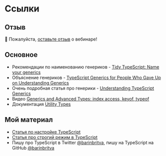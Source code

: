 # Ссылки

## Отзыв

💌 Пожалуйста, [оставьте отзыв](https://forms.gle/q3eiGi4LesHMKbL39) о вебинаре!

## Основное

* Рекомендации по наименованию генериков - [Tidy TypeScript: Name your generics](https://fettblog.eu/tidy-typescript-name-your-generics/)
* Объяснение генериков - [TypeScript Generics for People Who Gave Up on Understanding Generics](https://ts.chibicode.com/generics)
* Очень подробная статья про генерики - [Understanding TypeScript Generics](https://www.smashingmagazine.com/2020/10/understanding-typescript-generics/)
* Видео [Generics and Advanced Types: index access, keyof, typeof](https://www.youtube.com/watch?v=suDwrDGkn9I&ab_channel=JaimeGonz%C3%A1lezGarc%C3%ADa)
* Документация [Utility Types](https://www.typescriptlang.org/docs/handbook/utility-types.html)

## Мой материал

* [Статья по настройке TypeScript](https://habr.com/ru/post/542234/)
* [Статья про строгий режим в TypeScript](https://habr.com/ru/post/557738/)
* Пишу про TypeScript в Twitter [@barinbritva](https://twitter.com/barinbritva), пишу на TypeScript на GitHub [@barinbritva](https://github.com/barinbritva)